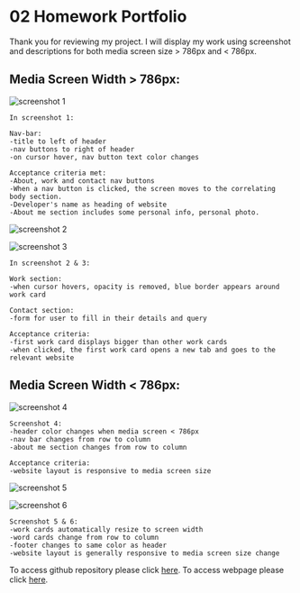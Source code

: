 # 02 Homework Portfolio

Thank you for reviewing my project. I will display my work using screenshot and descriptions for both media screen size > 786px and < 786px.

## Media Screen Width > 786px:


![screenshot 1](./assets/images/screenshot1a.png)
```
In screenshot 1:

Nav-bar:
-title to left of header
-nav buttons to right of header
-on cursor hover, nav button text color changes

Acceptance criteria met:
-About, work and contact nav buttons
-When a nav button is clicked, the screen moves to the correlating body section.
-Developer's name as heading of website
-About me section includes some personal info, personal photo.
```

![screenshot 2](./assets/images/screenshot2a.png)

![screenshot 3](./assets/images/screenshot3a.png)

```
In screenshot 2 & 3:

Work section:
-when cursor hovers, opacity is removed, blue border appears around work card

Contact section:
-form for user to fill in their details and query

Acceptance criteria:
-first work card displays bigger than other work cards
-when clicked, the first work card opens a new tab and goes to the relevant website
```

## Media Screen Width < 786px:

![screenshot 4](./assets/images/screenshot5.png)

```
Screenshot 4:
-header color changes when media screen < 786px
-nav bar changes from row to column
-about me section changes from row to column

Acceptance criteria:
-website layout is responsive to media screen size

```

![screenshot 5](./assets/images/screenshot6.png)

![screenshot 6](./assets/images/screenshot8.png)

```
Screenshot 5 & 6:
-work cards automatically resize to screen width
-word cards change from row to column
-footer changes to same color as header
-website layout is generally responsive to media screen size change

```

To access github repository please click [here](https://github.com/B3nj1e/02-Homework-Portfolio-Clewer). To access webpage please click [here](https://b3nj1e.github.io/02-Homework-Portfolio-Clewer/). 
